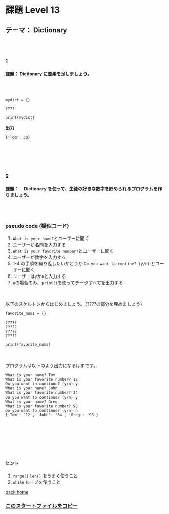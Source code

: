 # 課題 Level 13

## テーマ： Dictionary

<br></br>

### 1

#### 課題： Dictionary に要素を足しましょう。

<br></br>

```python:
mydict = {}

????

print(mydict)
```

**出力**

```python:
{'Tom': 30}
```

<br></br>
<br></br>

### 2

#### 課題：　 Dictionary を使って、生徒の好きな数字を貯められるプログラムを作りましょう。

<br></br>

### pseudo code (疑似コード)

1. `What is your name?`とユーザーに聞く
2. ユーザーが名前を入力する
3. `What is your favorite number?`とユーザーに聞く
4. ユーザーが数字を入力する
5. 1-4 の手順を繰り返したいかどうか `Do you want to contine? (y/n)` とユーザーに聞く
6. ユーザーは`y`か`n`と入力する
7. `n`の場合のみ、`print()`を使ってデータすべてを出力する

\
\
以下のスケルトンからはじめましょう。（????の部分を埋めましょう)

```python:
favorite_nums = {}

?????
?????
?????
?????

print(favorite_nums)
```

\
\
プログラムは以下のよう出力になるはずです。

```python:
What is your name? Tom
What is your favorite number? 12
Do you want to continue? (y/n) y
What is your name? John
What is your favorite number? 34
Do you want to continue? (y/n) y
What is your name? Greg
What is your favorite number? 98
Do you want to continue? (y/n) n
{'Tom': '12', 'John': '34', 'Greg': '98'}
```

<br></br>
<br></br>
<br></br>

#### ヒント

1. `range()` `len()` をうまく使うこと
2. `while` ループを使うこと

[back home](https://github.com/Seigakuin/todays_task)

### [このスタートファイルをコピー](https://github.com/Seigakuin/todays_task/blob/master/projects/task_templates/task13.py)

